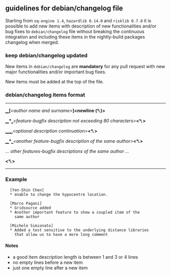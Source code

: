 ## guidelines for debian/changelog file

Starting from `oq-engine 1.4`, `hazardlib 0.14.0` and `risklib 0.7.0` it is possible to add new items with description of new functionalities and/or bug fixes to `debian/changelog` file without breaking the continuous integration and including these items in the nightly-build packages changelog when merged.

### keep debian/changelog updated

New items in ```debian/changelog``` are **mandatory** for any pull request with new major functionalities and/or important bug fixes.

New items must be added at the top of the file.

### debian/changelog items format

***
__⎵⎵[__*\<author name and surname\>*__]\<newline (␤)\>__

__⎵⎵\*⎵__*\<feature-bugfix description not exceeding 80 characters\>*__<␤>__

__⎵⎵⎵⎵__*\<optional description continuation\>*__\<␤\>__

__⎵⎵\*⎵__*\<another feature-bugfix description of the same author\>*__\<␤\>__

_... other features-bugfix descriptions of the same author ..._

__\<␤\>__

***

### Example

```
  [Yen-Shin Chen]
  * enable to change the hypocentre location.

  [Marco Pagani]
  * Gridsource added
  * Another important feature to show a coupled item of the
    same author

  [Michele Simionato]
  * Added a test sensitive to the underlying distance libraries
    that allow us to have a more long comment

```
#### Notes
  * a good item description length is between 1 and 3 or 4 lines
  * no empty lines before a new item
  * just one empty line after a new item

